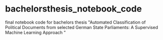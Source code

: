 # bachelorsthesis_notebook_code
final notebook code for bachelors thesis "Automated Classification of Political Documents from  selected German State Parliaments: A Supervised  Machine Learning Approach "
